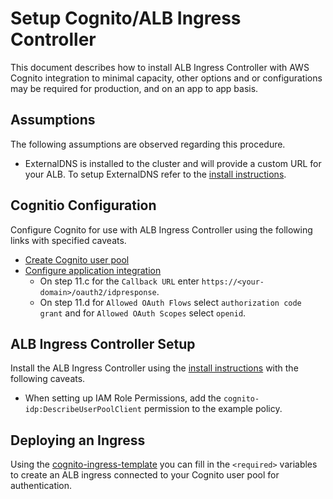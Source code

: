# Setup Cognito/ALB Ingress Controller

This document describes how to install ALB Ingress Controller with AWS Cognito integration to minimal capacity, other options and or configurations may be required for production, and on an app to app basis.  

## Assumptions

The following assumptions are observed regarding this procedure.
* ExternalDNS is installed to the cluster and will provide a custom URL for your ALB. To setup ExternalDNS refer to the [install instructions](https://kubernetes-sigs.github.io/aws-alb-ingress-controller/guide/external-dns/setup/).

## Cognitio Configuration

Configure Cognito for use with ALB Ingress Controller using the following links with specified caveats.
* [Create Cognito user pool](https://docs.aws.amazon.com/cognito/latest/developerguide/cognito-user-pool-as-user-directory.html)
* [Configure application integration](https://docs.aws.amazon.com/cognito/latest/developerguide/cognito-user-pools-configuring-app-integration.html)
    * On step 11.c for the `Callback URL` enter `https://<your-domain>/oauth2/idpresponse`.
    * On step 11.d for `Allowed OAuth Flows` select `authorization code grant` and for `Allowed OAuth Scopes` select `openid`.

## ALB Ingress Controller Setup

Install the ALB Ingress Controller using the [install instructions](https://kubernetes-sigs.github.io/aws-alb-ingress-controller/guide/controller/setup/) with the following caveats.
* When setting up IAM Role Permissions, add the `cognito-idp:DescribeUserPoolClient` permission to the example policy.

## Deploying an Ingress

Using the [cognito-ingress-template](https://kubernetes-sigs.github.io/aws-alb-ingress-controller/examples/cognito-ingress-template.yaml) you can fill in the `<required>` variables to create an ALB ingress connected to your Cognito user pool for authentication.
